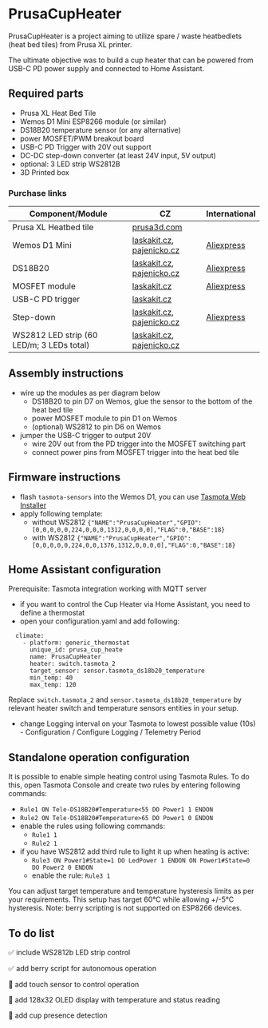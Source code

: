 # PrusaCupHeater

PrusaCupHeater is a project aiming to utilize spare / waste heatbedlets (heat bed tiles) from Prusa XL printer. 

The ultimate objective was to build a cup heater that can be powered from USB-C PD power supply and connected to Home Assistant. 

## Required parts

* Prusa XL Heat Bed Tile
* Wemos D1 Mini ESP8266 module (or similar)
* DS18B20 temperature sensor (or any alternative)
* power MOSFET/PWM breakout board
* USB-C PD Trigger with 20V out support
* DC-DC step-down converter (at least 24V input, 5V output)
* optional: 3 LED strip WS2812B
* 3D Printed box

### Purchase links

| Component/Module | CZ | International |
| --- | --- | --- |
|Prusa XL Heatbed tile|[prusa3d.com](https://www.prusa3d.com/cs/produkt/heatbed-tile/)||
|Wemos D1 Mini| [laskakit.cz](https://www.laskakit.cz/wemos-d1-mini-esp8266-wifi-modul/), [pajenicko.cz](https://pajenicko.cz/wemos-d1-mini-wifi-esp8266-esp-12f-microusb) | [Aliexpress](https://www.aliexpress.com/item/1005006473868001.html)|
|DS18B20|[laskakit.cz](https://www.laskakit.cz/dallas-digitalni-cidlo-teploty-ds18b20--to-92/), [pajenicko.cz](https://pajenicko.cz/digitalni-cidlo-teploty-dallas-ds18b20) | [Aliexpress](https://www.aliexpress.com/item/1005006105455874.html)|
|MOSFET module|[laskakit.cz](https://www.laskakit.cz/pwm-mosfet-modul-d4184--40vdc-50a/)|[Aliexpress](https://www.aliexpress.com/item/1005004768394186.html)|
|USB-C PD trigger|[laskakit.cz](https://www.laskakit.cz/laskakit-usb-c-pd-ch224k-prepinac-napajeciho-napeti/)||
|Step-down|[laskakit.cz](https://www.laskakit.cz/mikro-step-down-menic--nastavitelny/), [pajenicko.cz](https://pajenicko.cz/miniaturni-menic-napeti-step-down-4-dot-5v-24v-na-0-dot-8v17v-az-3a)|[Aliexpress](https://www.aliexpress.com/item/32807048132.html)|
|WS2812 LED strip (60 LED/m; 3 LEDs total) |[laskakit.cz](https://www.laskakit.cz/led-pasek-neopixel-ws2812b-60led-m-ip65-5m-cerny/), [pajenicko.cz](https://pajenicko.cz/inteligentni-rgb-led-pasek-1m-ws2812-neopixel-60led-m-18w-m)||



## Assembly instructions
- wire up the modules as per diagram below
  - DS18B20 to pin D7 on Wemos, glue the sensor to the bottom of the heat bed tile  
  - power MOSFET module to pin D1 on Wemos
  - (optional) WS2812 to pin D6 on Wemos 
- jumper the USB-C trigger to output 20V
  - wire 20V out from the PD trigger into the MOSFET switching part
  - connect power pins from MOSFET trigger into the heat bed tile


## Firmware instructions
- flash `tasmota-sensors` into the Wemos D1, you can use [Tasmota Web Installer](https://tasmota.github.io/install/)
- apply following template:
  - without WS2812 `{"NAME":"PrusaCupHeater","GPIO":[0,0,0,0,0,224,0,0,0,1312,0,0,0,0],"FLAG":0,"BASE":18}`
  - with WS2812 `{"NAME":"PrusaCupHeater","GPIO":[0,0,0,0,0,224,0,0,1376,1312,0,0,0,0],"FLAG":0,"BASE":18}`

## Home Assistant configuration
Prerequisite: Tasmota integration working with MQTT server
- if you want to control the Cup Heater via Home Assistant, you need to define a thermostat
- open your configuration.yaml and add following:
```
  climate:
    - platform: generic_thermostat
      unique_id: prusa_cup_heate
      name: PrusaCupHeater
      heater: switch.tasmota_2
      target_sensor: sensor.tasmota_ds18b20_temperature
      min_temp: 40
      max_temp: 120
```
Replace `switch.tasmota_2` and `sensor.tasmota_ds18b20_temperature` by relevant heater switch and temperature sensors entities in your setup. 
- change Logging interval on your Tasmota to lowest possible value (10s) - Configuration / Configure Logging / Telemetry Period


## Standalone operation configuration
It is possible to enable simple heating control using Tasmota Rules. To do this, open Tasmota Console and create two rules by entering following commands:
  - `Rule1 ON Tele-DS18B20#Temperature<55 DO Power1 1 ENDON`
  - `Rule2 ON Tele-DS18B20#Temperature>65 DO Power1 0 ENDON`
- enable the rules using following commands:
  - `Rule1 1`
  - `Rule2 1`
- if you have WS2812 add third rule to light it up when heating is active:
  - `Rule3 ON Power1#State=1 DO LedPower 1 ENDON ON Power1#State=0 DO Power2 0 ENDON`
  - enable the rule: `Rule3 1`

You can adjust target temperature and temperature hysteresis limits as per your requirements. This setup has target 60°C while allowing +/-5°C hysteresis.
Note: berry scripting is not supported on ESP8266 devices.

## To do list
✅ include WS2812b LED strip control

✅ add berry script for autonomous operation

🔲 add touch sensor to control operation

🔲 add 128x32 OLED display with temperature and status reading

🔲 add cup presence detection
